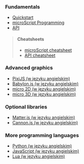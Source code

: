 

### Fundamentals
* [Quickstart](https://github.com/pmgl/microstudio/wiki/pl-Quickstart)
* [microScript Programming](https://github.com/pmgl/microstudio/wiki/pl-Programming)
* [API](https://github.com/pmgl/microstudio/wiki/pl-API)
> #### Cheatsheets
> * [microScript cheatsheet](https://github.com/pmgl/microstudio/wiki/en-microScript_cheatsheet)
> * [API cheatsheet](https://github.com/pmgl/microstudio/wiki/en-API_cheatsheet)

### Advanced graphics
* [PixiJS (w języku angielskim)](https://github.com/pmgl/microstudio/wiki/en-Pixi)
* [Babylon.js (w języku angielskim)](https://github.com/pmgl/microstudio/wiki/en-Babylon)
* [micro 2D (w języku angielskim)](https://github.com/pmgl/microstudio/wiki/en-M2D)
* [micro 3D (w języku angielskim)](https://github.com/pmgl/microstudio/wiki/en-M3D)

### Optional libraries
* [Matter.js (w języku angielskim)](https://github.com/pmgl/microstudio/wiki/en-Matter)
* [Cannon.js (w języku angielskim)](https://github.com/pmgl/microstudio/wiki/en-Cannon)

### More programming languages
* [Python (w języku angielskim)](https://github.com/pmgl/microstudio/wiki/en-Python)
* [JavaScript (w języku angielskim)](https://github.com/pmgl/microstudio/wiki/en-JavaScript)
* [Lua (w języku angielskim)](https://github.com/pmgl/microstudio/wiki/en-Lua)
